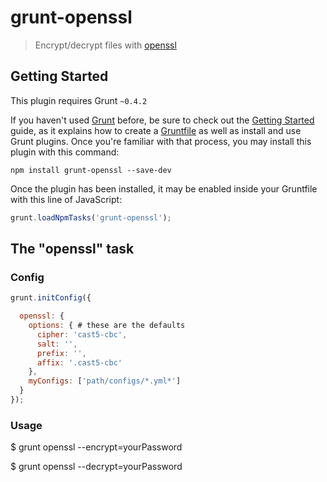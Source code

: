 # grunt-openssl

> Encrypt/decrypt files with <a href="https://www.openssl.org/docs/apps/openssl.html">openssl</a>

## Getting Started
This plugin requires Grunt `~0.4.2`

If you haven't used [Grunt](http://gruntjs.com/) before, be sure to check out the [Getting Started](http://gruntjs.com/getting-started) guide, as it explains how to create a [Gruntfile](http://gruntjs.com/sample-gruntfile) as well as install and use Grunt plugins. Once you're familiar with that process, you may install this plugin with this command:

```shell
npm install grunt-openssl --save-dev
```

Once the plugin has been installed, it may be enabled inside your Gruntfile with this line of JavaScript:

```js
grunt.loadNpmTasks('grunt-openssl');
```

## The "openssl" task

### Config 

```js
grunt.initConfig({

  openssl: {
    options: { # these are the defaults
      cipher: 'cast5-cbc',
      salt: '',
      prefix: '',
      affix: '.cast5-cbc'
    },
    myConfigs: ['path/configs/*.yml*']
  }
});
```

### Usage

$ grunt openssl --encrypt=yourPassword

$ grunt openssl --decrypt=yourPassword
